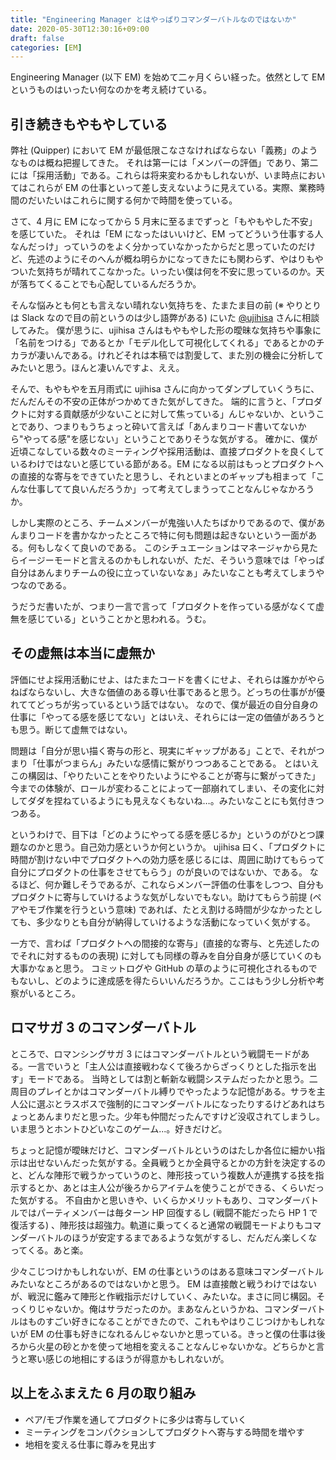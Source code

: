 ```yaml
---
title: "Engineering Manager とはやっぱりコマンダーバトルなのではないか"
date: 2020-05-30T12:30:16+09:00
draft: false
categories: [EM]
---
```


Engineering Manager (以下 EM) を始めて二ヶ月くらい経った。依然として EM というものはいったい何なのかを考え続けている。

## 引き続きもやもやしている

弊社 (Quipper) において EM が最低限こなさなければならない「義務」のようなものは概ね把握してきた。
それは第一には「メンバーの評価」であり、第二には「採用活動」である。これらは将来変わるかもしれないが、いま時点においてはこれらが EM の仕事といって差し支えないように見えている。実際、業務時間のだいたいはこれらに関する何かで時間を使っている。

さて、4 月に EM になってから 5 月末に至るまでずっと「もやもやした不安」を感じていた。
それは「EM になったはいいけど、EM ってどういう仕事する人なんだっけ」っていうのをよく分かっていなかったからだと思っていたのだけど、先述のようにそのへんが概ね明らかになってきたにも関わらず、やはりもやついた気持ちが晴れてこなかった。いったい僕は何を不安に思っているのか。天が落ちてくることでも心配しているんだろうか。

そんな悩みとも何とも言えない晴れない気持ちを、たまたま目の前 (※ やりとりは Slack なので目の前というのは少し語弊がある) にいた [@ujihisa](https://github.com/ujihisa) さんに相談してみた。
僕が思うに、ujihisa さんはもやもやした形の曖昧な気持ちや事象に「名前をつける」であるとか「モデル化して可視化してくれる」であるとかのチカラが凄いんである。けれどそれは本稿では割愛して、また別の機会に分析してみたいと思う。ほんと凄いんですよ、ええ。

そんで、もやもやを五月雨式に ujihisa さんに向かってダンプしていくうちに、だんだんその不安の正体がつかめてきた気がしてきた。
端的に言うと、「プロダクトに対する貢献感が少ないことに対して焦っている」んじゃないか、ということであり、つまりもうちょっと砕いて言えば「あんまりコード書いてないから"やってる感"を感じない」ということでありそうな気がする。
確かに、僕が近頃こなしている数々のミーティングや採用活動は、直接プロダクトを良くしているわけではないと感じている節がある。EM になる以前はもっとプロダクトへの直接的な寄与をできていたと思うし、それといまとのギャップも相まって「こんな仕事してて良いんだろうか」って考えてしまうってことなんじゃなかろうか。

しかし実際のところ、チームメンバーが鬼強い人たちばかりであるので、僕があんまりコードを書かなかったところで特に何も問題は起きないという一面がある。何もしなくて良いのである。
このシチュエーションはマネージャから見たらイージーモードと言えるのかもしれないが、ただ、そういう意味では「やっぱ自分はあんまりチームの役に立っていないなぁ」みたいなことも考えてしまうやつなのである。

うだうだ書いたが、つまり一言で言って「プロダクトを作っている感がなくて虚無を感じている」ということかと思われる。うむ。

## その虚無は本当に虚無か

評価にせよ採用活動にせよ、はたまたコードを書くにせよ、それらは誰かがやらねばならないし、大きな価値のある尊い仕事であると思う。どっちの仕事がが優れててどっちが劣っているという話ではない。
なので、僕が最近の自分自身の仕事に「やってる感を感じてない」とはいえ、それらには一定の価値があろうとも思う。断じて虚無ではない。

問題は「自分が思い描く寄与の形と、現実にギャップがある」ことで、それがつまり「仕事がつまらん」みたいな感情に繋がりつつあることである。
とはいえこの構図は、「やりたいことをやりたいようにやることが寄与に繋がってきた」今までの体験が、ロールが変わることによって一部崩れてしまい、その変化に対してダダを捏ねているようにも見えなくもないね…。みたいなことにも気付きつつある。

というわけで、目下は「どのようにやってる感を感じるか」というのがひとつ課題なのかと思う。自己効力感というか何というか。
ujihisa 曰く、「プロダクトに時間が割けない中でプロダクトへの効力感を感じるには、周囲に助けてもらって自分にプロダクトの仕事をさせてもらう」のが良いのではないか、である。
なるほど、何か難しそうであるが、これならメンバー評価の仕事をしつつ、自分もプロダクトに寄与していけるような気がしないでもない。助けてもらう前提 (ペアやモブ作業を行うという意味) であれば、たとえ割ける時間が少なかったとしても、多少なりとも自分が納得していけるような活動になっていく気がする。

一方で、言わば「プロダクトへの間接的な寄与」(直接的な寄与、と先述したのでそれに対するものの表現) に対しても同様の尊みを自分自身が感じていくのも大事かなぁと思う。
コミットログや GitHub の草のように可視化されるものでもないし、どのように達成感を得たらいいんだろうか。ここはもう少し分析や考察がいるところ。

## ロマサガ 3 のコマンダーバトル

ところで、ロマンシングサガ 3 にはコマンダーバトルという戦闘モードがある。一言でいうと「主人公は直接戦わなくて後ろからざっくりとした指示を出す」モードである。
当時としては割と斬新な戦闘システムだったかと思う。二周目のプレイとかはコマンダーバトル縛りでやったような記憶がある。サラを主人公に選ぶとラスボスで強制的にコマンダーバトルになったりするけどあれはちょっとあんまりだと思った。少年も仲間だったんですけど没収されてしまうし。いま思うとホントひどいなこのゲーム...。好きだけど。

ちょっと記憶が曖昧だけど、コマンダーバトルというのはたしか各位に細かい指示は出せないんだった気がする。全員戦うとか全員守るとかの方針を決定するのと、どんな陣形で戦うかっていうのと、陣形技っていう複数人が連携する技を指示するとか、あとは主人公が後ろからアイテムを使うことができる、くらいだった気がする。
不自由かと思いきや、いくらかメリットもあり、コマンダーバトルではパーティメンバーは毎ターン HP 回復するし (戦闘不能だったら HP 1 で復活する) 、陣形技は超強力。軌道に乗ってくると通常の戦闘モードよりもコマンダーバトルのほうが安定するまであるような気がするし、だんだん楽しくなってくる。あと楽。

少々こじつけかもしれないが、EM の仕事というのはある意味コマンダーバトルみたいなところがあるのではないかと思う。 EM は直接敵と戦うわけではないが、戦況に鑑みて陣形と作戦指示だけしていく、みたいな。まさに同じ構図。そっくりじゃないか。俺はサラだったのか。まあなんというかね、コマンダーバトルはものすごい好きになることができたので、これもやはりこじつけかもしれないが EM の仕事も好きになれるんじゃないかと思っている。きっと僕の仕事は後ろから火星の砂とかを使って地相を変えることなんじゃないかな。どちらかと言うと寒い感じの地相にするほうが得意かもしれないが。

## 以上をふまえた 6 月の取り組み

- ペア/モブ作業を通してプロダクトに多少は寄与していく
- ミーティングをコンパクションしてプロダクトへ寄与する時間を増やす
- 地相を変える仕事に尊みを見出す
